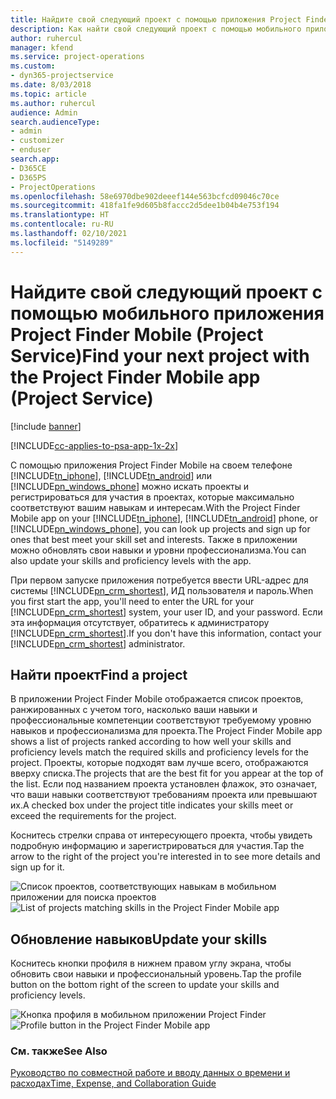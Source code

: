 ```yaml
---
title: Найдите свой следующий проект с помощью приложения Project Finder Mobile
description: Как найти свой следующий проект с помощью мобильного приложения Project Finder Mobile для Project Service
author: ruhercul
manager: kfend
ms.service: project-operations
ms.custom:
- dyn365-projectservice
ms.date: 8/03/2018
ms.topic: article
ms.author: ruhercul
audience: Admin
search.audienceType:
- admin
- customizer
- enduser
search.app:
- D365CE
- D365PS
- ProjectOperations
ms.openlocfilehash: 58e6970dbe902deeef144e563bcfcd09046c70ce
ms.sourcegitcommit: 418fa1fe9d605b8faccc2d5dee1b04b4e753f194
ms.translationtype: HT
ms.contentlocale: ru-RU
ms.lasthandoff: 02/10/2021
ms.locfileid: "5149289"
---
```

# <a name="find-your-next-project-with-the-project-finder-mobile-app-project-service"></a><span data-ttu-id="33fd3-103">Найдите свой следующий проект с помощью мобильного приложения Project Finder Mobile (Project Service)</span><span class="sxs-lookup"><span data-stu-id="33fd3-103">Find your next project with the Project Finder Mobile app (Project Service)</span></span>

[!include [banner](../includes/psa-now-project-operations.md)]

[!INCLUDE[cc-applies-to-psa-app-1x-2x](../includes/cc-applies-to-psa-app-1x-2x.md)]

<span data-ttu-id="33fd3-104">С помощью приложения Project Finder Mobile на своем телефоне [!INCLUDE[tn_iphone](../includes/tn-iphone.md)], [!INCLUDE[tn_android](../includes/tn-android.md)] или [!INCLUDE[pn_windows_phone](../includes/pn-windows-phone.md)] можно искать проекты и регистрироваться для участия в проектах, которые максимально соответствуют вашим навыкам и интересам.</span><span class="sxs-lookup"><span data-stu-id="33fd3-104">With the Project Finder Mobile app on your [!INCLUDE[tn_iphone](../includes/tn-iphone.md)], [!INCLUDE[tn_android](../includes/tn-android.md)] phone, or [!INCLUDE[pn_windows_phone](../includes/pn-windows-phone.md)], you can look up projects and sign up for ones that best meet your skill set and interests.</span></span> <span data-ttu-id="33fd3-105">Также в приложении можно обновлять свои навыки и уровни профессионализма.</span><span class="sxs-lookup"><span data-stu-id="33fd3-105">You can also update your skills and proficiency levels with the app.</span></span>  
  
 <span data-ttu-id="33fd3-106">При первом запуске приложения потребуется ввести URL-адрес для системы [!INCLUDE[pn_crm_shortest](../includes/pn-crm-shortest.md)], ИД пользователя и пароль.</span><span class="sxs-lookup"><span data-stu-id="33fd3-106">When you first start the app, you'll need to enter the URL for your [!INCLUDE[pn_crm_shortest](../includes/pn-crm-shortest.md)] system, your user ID, and your password.</span></span> <span data-ttu-id="33fd3-107">Если эта информация отсутствует, обратитесь к администратору [!INCLUDE[pn_crm_shortest](../includes/pn-crm-shortest.md)].</span><span class="sxs-lookup"><span data-stu-id="33fd3-107">If you don't have this information,  contact your [!INCLUDE[pn_crm_shortest](../includes/pn-crm-shortest.md)] administrator.</span></span>  
  
## <a name="find-a-project"></a><span data-ttu-id="33fd3-108">Найти проект</span><span class="sxs-lookup"><span data-stu-id="33fd3-108">Find a project</span></span>  
 <span data-ttu-id="33fd3-109">В приложении Project Finder Mobile отображается список проектов, ранжированных с учетом того, насколько ваши навыки и профессиональные компетенции соответствуют требуемому уровню навыков и профессионализма для проекта.</span><span class="sxs-lookup"><span data-stu-id="33fd3-109">The Project Finder Mobile app shows a list of projects ranked according to how well your skills and proficiency levels match the required skills and proficiency levels for the project.</span></span> <span data-ttu-id="33fd3-110">Проекты, которые подходят вам лучше всего, отображаются вверху списка.</span><span class="sxs-lookup"><span data-stu-id="33fd3-110">The projects that are the best fit for you appear at the top of the list.</span></span> <span data-ttu-id="33fd3-111">Если под названием проекта установлен флажок, это означает, что ваши навыки соответствуют требованиям проекта или превышают их.</span><span class="sxs-lookup"><span data-stu-id="33fd3-111">A checked box under the project title indicates your skills meet or exceed the requirements for the project.</span></span>  
  
 <span data-ttu-id="33fd3-112">Коснитесь стрелки справа от интересующего проекта, чтобы увидеть подробную информацию и зарегистрироваться для участия.</span><span class="sxs-lookup"><span data-stu-id="33fd3-112">Tap the arrow to the right of the project you're interested in to see more details and sign up for it.</span></span>  
  
 <span data-ttu-id="33fd3-113">![Список проектов, соответствующих навыкам в мобильном приложении для поиска проектов](../psa/media/project-service-project-finder-list.png "Список проектов, соответствующих навыкам в мобильном приложении для поиска проектов")</span><span class="sxs-lookup"><span data-stu-id="33fd3-113">![List of projects matching skills in the Project Finder Mobile app](../psa/media/project-service-project-finder-list.png "List of projects matching skills in the Project Finder Mobile app")</span></span>  
  
## <a name="update-your-skills"></a><span data-ttu-id="33fd3-114">Обновление навыков</span><span class="sxs-lookup"><span data-stu-id="33fd3-114">Update your skills</span></span>  
 <span data-ttu-id="33fd3-115">Коснитесь кнопки профиля в нижнем правом углу экрана, чтобы обновить свои навыки и профессиональный уровень.</span><span class="sxs-lookup"><span data-stu-id="33fd3-115">Tap the profile button on the bottom right of the screen to update your skills and proficiency levels.</span></span>  
  
 <span data-ttu-id="33fd3-116">![Кнопка профиля в мобильном приложении Project Finder](../psa/media/project-service-project-finder-profile.png "Кнопка профиля в мобильном приложении Project Finder")</span><span class="sxs-lookup"><span data-stu-id="33fd3-116">![Profile button in the Project Finder Mobile app](../psa/media/project-service-project-finder-profile.png "Profile button in the Project Finder Mobile app")</span></span>  
  
### <a name="see-also"></a><span data-ttu-id="33fd3-117">См. также</span><span class="sxs-lookup"><span data-stu-id="33fd3-117">See Also</span></span>  
 [<span data-ttu-id="33fd3-118">Руководство по совместной работе и вводу данных о времени и расходах</span><span class="sxs-lookup"><span data-stu-id="33fd3-118">Time, Expense, and Collaboration Guide</span></span>](../psa/time-expense-collaboration-guide.md)
